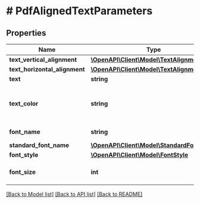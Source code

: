 # # PdfAlignedTextParameters

## Properties

Name | Type | Description | Notes
------------ | ------------- | ------------- | -------------
**text_vertical_alignment** | [**\OpenAPI\Client\Model\TextAlignment**](TextAlignment.md) |  | [optional] 
**text_horizontal_alignment** | [**\OpenAPI\Client\Model\TextAlignment**](TextAlignment.md) |  | [optional] 
**text** | **string** | Specifies the text. | [optional] 
**text_color** | **string** | Specifies the color of the text, using the color name (ie: \&quot;red\&quot;) or its RGBa code (ie: \&quot;rgba(255,0,0,1)\&quot;). | [optional] [default to 'black']
**font_name** | **string** | Specifies the name of the font to be used. | [optional] 
**standard_font_name** | [**\OpenAPI\Client\Model\StandardFontName**](StandardFontName.md) |  | [optional] 
**font_style** | [**\OpenAPI\Client\Model\FontStyle**](FontStyle.md) |  | [optional] 
**font_size** | **int** | Specifies the size of the font. | [optional] [default to 11]

[[Back to Model list]](../../README.md#documentation-for-models) [[Back to API list]](../../README.md#documentation-for-api-endpoints) [[Back to README]](../../README.md)


